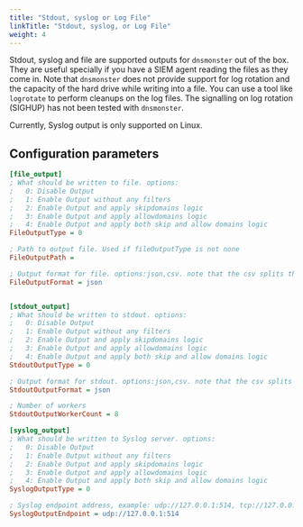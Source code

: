 ```yaml
---
title: "Stdout, syslog or Log File"
linkTitle: "Stdout, syslog, or Log File"
weight: 4
---
```


Stdout, syslog and file are supported outputs for `dnsmonster` out of the box. They are useful specially if you have a SIEM agent reading the files as they come in. Note that `dnsmonster` does not provide support for log rotation and the capacity of the hard drive while writing into a file. You can use a tool like `logrotate` to perform cleanups on the log files. The signalling on log rotation (SIGHUP) has not been tested with `dnsmonster`. 

Currently, Syslog output is only supported on Linux.

## Configuration parameters

```ini
[file_output]
; What should be written to file. options:
;	0: Disable Output
;	1: Enable Output without any filters
;	2: Enable Output and apply skipdomains logic
;	3: Enable Output and apply allowdomains logic
;	4: Enable Output and apply both skip and allow domains logic
FileOutputType = 0

; Path to output file. Used if fileOutputType is not none
FileOutputPath =

; Output format for file. options:json,csv. note that the csv splits the datetime format into multiple fields
FileOutputFormat = json


[stdout_output]
; What should be written to stdout. options:
;	0: Disable Output
;	1: Enable Output without any filters
;	2: Enable Output and apply skipdomains logic
;	3: Enable Output and apply allowdomains logic
;	4: Enable Output and apply both skip and allow domains logic
StdoutOutputType = 0

; Output format for stdout. options:json,csv. note that the csv splits the datetime format into multiple fields
StdoutOutputFormat = json

; Number of workers
StdoutOutputWorkerCount = 8

[syslog_output]
; What should be written to Syslog server. options:
;	0: Disable Output
;	1: Enable Output without any filters
;	2: Enable Output and apply skipdomains logic
;	3: Enable Output and apply allowdomains logic
;	4: Enable Output and apply both skip and allow domains logic
SyslogOutputType = 0

; Syslog endpoint address, example: udp://127.0.0.1:514, tcp://127.0.0.1:514. Used if syslogOutputType is not none
SyslogOutputEndpoint = udp://127.0.0.1:514
```
